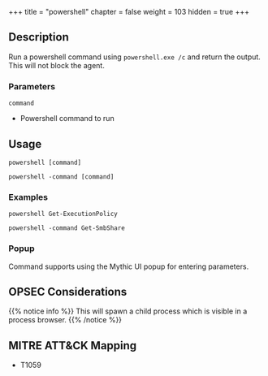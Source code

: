 +++
title = "powershell"
chapter = false
weight = 103
hidden = true
+++

## Description
Run a powershell command using `powershell.exe /c` and return the output. This will not
block the agent.

### Parameters
`command`
 * Powershell command to run

## Usage
```
powershell [command]
```
```
powershell -command [command]
```

### Examples
```
powershell Get-ExecutionPolicy
```
```
powershell -command Get-SmbShare
```

### Popup
Command supports using the Mythic UI popup for entering parameters.

## OPSEC Considerations
{{% notice info %}}
This will spawn a child process which is visible in a process browser.
{{% /notice %}}

## MITRE ATT&CK Mapping
 - T1059
